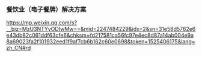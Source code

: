 ### 餐饮业（电子餐牌）解决方案

https://mp.weixin.qq.com/s?__biz=MzU3NTYyODIwMw==&mid=2247484229&idx=2&sn=31e58d5762e6e43db82c061ddf63cfe6&chksm=fd217581ca56fc97e4ec8d87a14ab004e9a8a69023fa2f101932eed1f9af7cb6b162c60e0698&token=1525406175&lang=zh_CN#rd
